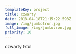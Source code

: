 ```yaml
---
templateKey: project
title: czwarty
date: 2018-04-18T21:15:22.593Z
image: /img/jumbotron.jpg
full_image: /img/jumbotron.jpg
priority: 10
---
```


czwarty tytul
